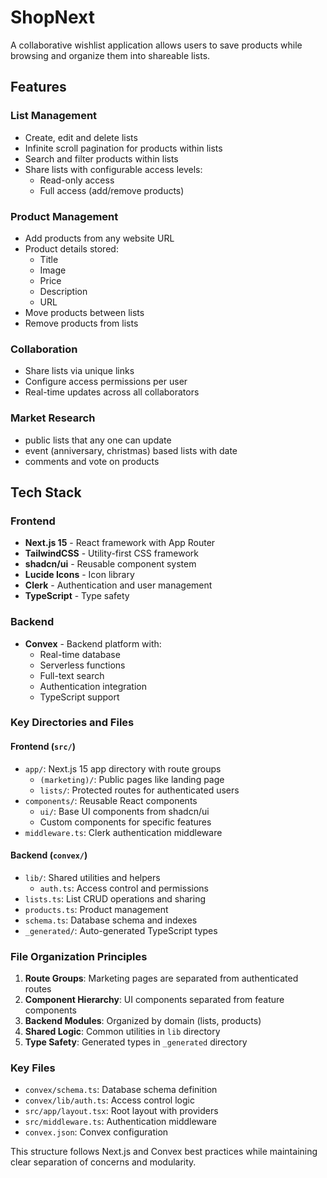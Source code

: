 # ShopNext

A collaborative wishlist application allows users to save products while browsing and organize them into shareable lists.

## Features

### List Management

- Create, edit and delete lists
- Infinite scroll pagination for products within lists
- Search and filter products within lists
- Share lists with configurable access levels:
  - Read-only access
  - Full access (add/remove products)

### Product Management

- Add products from any website URL
- Product details stored:
  - Title
  - Image
  - Price
  - Description
  - URL
- Move products between lists
- Remove products from lists

### Collaboration

- Share lists via unique links
- Configure access permissions per user
- Real-time updates across all collaborators

### Market Research

- public lists that any one can update
- event (anniversary, christmas) based lists with date
- comments and vote on products

## Tech Stack

### Frontend

- **Next.js 15** - React framework with App Router
- **TailwindCSS** - Utility-first CSS framework
- **shadcn/ui** - Reusable component system
- **Lucide Icons** - Icon library
- **Clerk** - Authentication and user management
- **TypeScript** - Type safety

### Backend

- **Convex** - Backend platform with:
  - Real-time database
  - Serverless functions
  - Full-text search
  - Authentication integration
  - TypeScript support

### Key Directories and Files

#### Frontend (`src/`)

- `app/`: Next.js 15 app directory with route groups
  - `(marketing)/`: Public pages like landing page
  - `lists/`: Protected routes for authenticated users
- `components/`: Reusable React components
  - `ui/`: Base UI components from shadcn/ui
  - Custom components for specific features
- `middleware.ts`: Clerk authentication middleware

#### Backend (`convex/`)

- `lib/`: Shared utilities and helpers
  - `auth.ts`: Access control and permissions
- `lists.ts`: List CRUD operations and sharing
- `products.ts`: Product management
- `schema.ts`: Database schema and indexes
- `_generated/`: Auto-generated TypeScript types

### File Organization Principles

1. **Route Groups**: Marketing pages are separated from authenticated routes
2. **Component Hierarchy**: UI components separated from feature components
3. **Backend Modules**: Organized by domain (lists, products)
4. **Shared Logic**: Common utilities in `lib` directory
5. **Type Safety**: Generated types in `_generated` directory

### Key Files

- `convex/schema.ts`: Database schema definition
- `convex/lib/auth.ts`: Access control logic
- `src/app/layout.tsx`: Root layout with providers
- `src/middleware.ts`: Authentication middleware
- `convex.json`: Convex configuration

This structure follows Next.js and Convex best practices while maintaining clear separation of concerns and modularity.
